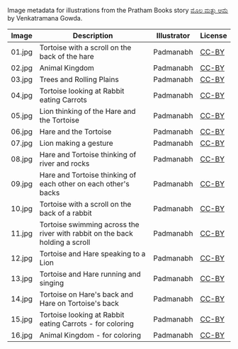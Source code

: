 Image metadata for illustrations from the Pratham Books story [ಮೊಲ ಮತ್ತು ಆಮೆ](https://storyweaver.org.in/stories/797-mola-mattu-aame) by Venkatramana Gowda.

Image | Description | Illustrator | License
----- | ----------- | ----------- | -------
01.jpg | Tortoise with a scroll on the back of the hare | Padmanabh | [CC-BY](https://creativecommons.org/licenses/by/4.0/)
02.jpg | Animal Kingdom | Padmanabh | [CC-BY](https://creativecommons.org/licenses/by/4.0/)
03.jpg | Trees and Rolling Plains | Padmanabh | [CC-BY](https://creativecommons.org/licenses/by/4.0/)
04.jpg | Tortoise looking at Rabbit eating Carrots | Padmanabh | [CC-BY](https://creativecommons.org/licenses/by/4.0/)
05.jpg | Lion thinking of the Hare and the Tortoise | Padmanabh | [CC-BY](https://creativecommons.org/licenses/by/4.0/)
06.jpg | Hare and the Tortoise | Padmanabh | [CC-BY](https://creativecommons.org/licenses/by/4.0/)
07.jpg | Lion making a gesture | Padmanabh | [CC-BY](https://creativecommons.org/licenses/by/4.0/)
08.jpg | Hare and Tortoise thinking of river and rocks | Padmanabh | [CC-BY](https://creativecommons.org/licenses/by/4.0/)
09.jpg | Hare and Tortoise thinking of each other on each other's backs | Padmanabh | [CC-BY](https://creativecommons.org/licenses/by/4.0/)
10.jpg | Tortoise with a scroll on the back of a rabbit | Padmanabh | [CC-BY](https://creativecommons.org/licenses/by/4.0/)
11.jpg | Tortoise swimming across the river with rabbit on the back holding a scroll | Padmanabh | [CC-BY](https://creativecommons.org/licenses/by/4.0/)
12.jpg | Tortoise and Hare speaking to a Lion | Padmanabh | [CC-BY](https://creativecommons.org/licenses/by/4.0/)
13.jpg | Tortoise and Hare running and singing | Padmanabh | [CC-BY](https://creativecommons.org/licenses/by/4.0/)
14.jpg | Tortoise on Hare's back and Hare on Tortoise's back | Padmanabh | [CC-BY](https://creativecommons.org/licenses/by/4.0/)
15.jpg | Tortoise looking at Rabbit eating Carrots - for coloring | Padmanabh | [CC-BY](https://creativecommons.org/licenses/by/4.0/)
16.jpg | Animal Kingdom - for coloring | Padmanabh | [CC-BY](https://creativecommons.org/licenses/by/4.0/)
